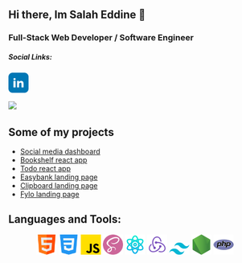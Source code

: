 ## Hi there, Im Salah Eddine 👋
### Full-Stack Web Developer / Software Engineer 

##### Social Links:
<a href='https://www.linkedin.com/in/salah-daci/'><img src="https://github.com/dacitto/images-icons/blob/main/linkedin.png" alt="html" style="width:40px"/></a>

![](https://mir-s3-cdn-cf.behance.net/project_modules/max_1200/4ff07986208593.5d9a654e92f36.gif)


## Some of my projects
- [Social media dashboard](https://dacitto.github.io/social-media-dashboard-with-theme-switcher/)
- [Bookshelf react app](https://dacitto.github.io/bookshelf-react/)
- [Todo react app](https://dacitto.github.io/todo-react/)
- [Easybank landing page](https://dacitto.github.io/Easybank-landing-page/)
- [Clipboard landing page](https://dacitto.github.io/clipboard-landing-page/)
- [Fylo landing page](https://dacitto.github.io/fylo-dark-theme-landing-page/)

## Languages and Tools:

<div align="center">
  <img src="https://github.com/dacitto/images-icons/blob/main/html.png" alt="html" style="width:40px;"/>
  <img src="https://github.com/dacitto/images-icons/blob/main/css-3.png" alt="css" style="width:40px"/>
  <img src="https://github.com/dacitto/images-icons/blob/main/js.png" alt="js" style="width:40px"/>
  <img src="https://github.com/dacitto/images-icons/blob/main/sass.png" alt="sass" style="width:40px"/>
  <img src="https://github.com/dacitto/images-icons/blob/main/science.png" alt="react" style="width:40px"/>
  <img src="https://github.com/dacitto/images-icons/blob/main/redux.png" alt="redux" style="width:40px"/>
  <img src="https://github.com/dacitto/images-icons/blob/main/tailwind-css.png" alt="tailwind" style="width:40px"/>
  <img src="https://github.com/dacitto/images-icons/blob/main/node-js.png" alt="node-js" style="width:40px"/>
  <img src="https://github.com/dacitto/images-icons/blob/main/php.png" alt="php" style="width:40px"/>
  
</div>


